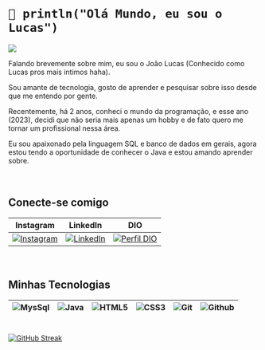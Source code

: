 
# `🤖 println("Olá Mundo, eu sou o Lucas")`

[![](https://visitcount.itsvg.in/api?id=luukas4m&label=Profile%20Views&color=4&icon=6&pretty=false)](https://visitcount.itsvg.in)

Falando brevemente sobre mim, eu sou o João Lucas (Conhecido como Lucas pros mais intimos haha).

Sou amante de tecnologia, gosto de aprender e pesquisar sobre isso desde que me entendo por gente.

Recentemente, há 2 anos, conheci o mundo da programação, e esse ano (2023), decidi que não seria mais apenas um hobby e de fato  quero me tornar um profissional nessa área.

Eu sou apaixonado pela linguagem SQL e banco de dados em gerais, agora estou tendo a oportunidade de conhecer o Java e estou amando aprender sobre.

ㅤ
## Conecte-se comigo

| Instagram | LinkedIn | DIO |
|---------|-----------|----------|
|[![Instagram](https://img.shields.io/badge/Instagram-000?style=for-the-badge&logo=instagram&logoColor=fff)](https://www.instagram.com/luukas4m/)|[![LinkedIn](https://img.shields.io/badge/LinkedIn-000?style=for-the-badge&logo=linkedin&logoColor=fff)](https://www.linkedin.com/in/luukas4m/)| [![Perfil DIO](https://img.shields.io/badge/-Perfil%20na%20DIO-000?style=for-the-badge)](https://web.dio.me/users/joaolucaspirespereira007/) |


ㅤ
## Minhas Tecnologias

| ![MysSql](https://img.shields.io/badge/MySql-30A3DC?style=for-the-badge&logo=MySql) | ![Java](https://img.shields.io/badge/java-%23ED8B00.svg?style=for-the-badge&logo=java&logoColor=white) | ![HTML5](https://img.shields.io/badge/html5-%23E34F26.svg?style=for-the-badge&logo=html5&logoColor=white) | ![CSS3](https://img.shields.io/badge/CSS3-23ED8B00?style=for-the-badge&logo=css3&logoColor=264CE4) | ![Git](https://img.shields.io/badge/Git-F05032?style=for-the-badge&logo=git&logoColor=white) | ![Github](https://img.shields.io/badge/Github-181717?style=for-the-badge&logo=Github&logoColor=white) |
|-|-|-|-|-|-|

#



[![GitHub Streak](https://streak-stats.demolab.com/?user=luukas4m&theme=bear&background=FFF&border=F0502&dates=000)](https://git.io/streak-stats)





